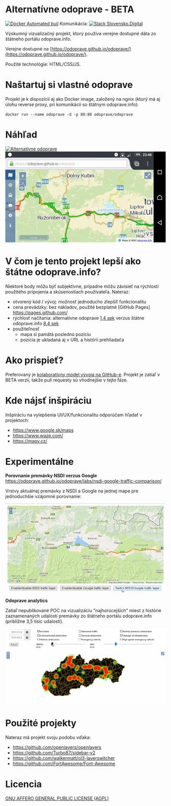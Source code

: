 # Alternatívne odoprave - BETA

[![Docker Automated buil](https://img.shields.io/docker/automated/odoprave/odoprave.svg)](https://hub.docker.com/r/odoprave/odoprave/) Komunikácia: [![Slack Slovensko.Digital](https://img.shields.io/badge/Slack-Slovensko.Digital%20-brightgreen.svg)](http://slack.slovensko.digital/)

Výskumný vizualizačný projekt, ktorý používa verejne dostupné dáta zo štátneho
portálu odoprave.info.

Verejne dostupné na [https://odoprave.github.io/odoprave/](https://odoprave.github.io/odoprave/).

Použité technológie: HTML/CSS/JS.

# Naštartuj si vlastné odoprave

Projekt je k dispozícii aj ako Docker image, založený na ngnix (ktorý má aj
úlohu reverse proxy, pri komunikácii so štátnym odoprave.info):

```
docker run --name odoprave -d -p 80:80 odoprave/odoprave
```

# Náhľad

[![Alternatívne odoprave](https://raw.githubusercontent.com/odoprave/odoprave/gh-pages/doc/alternativne-odoprave-demo.gif)](https://odoprave.github.io/odoprave/)
[![Alternatívne odoprave na mobile](https://raw.githubusercontent.com/odoprave/odoprave/gh-pages/doc/alternativne-odoprave-demo-mobil.gif)](https://odoprave.github.io/odoprave/)

# V čom je tento projekt lepší ako štátne odoprave.info?

Niektoré body môžu býť subjektívne, prípadne môžu závisieť na rýchlosti
použitého pripojenia a skúsenostiach používateľa. Nateraz:

- otvorený kód / vývoj: možnosť jednoducho zlepšiť funkcionalitu
- cena prevádzky: bez nákladov, použité bezplatné [GitHub Pages] https://pages.github.com/
- rýchlosť načítania: alternatívne odoprave [1,4 sek](https://www.webpagetest.org/result/170128_7W_3DD/) verzus štátne odoprave.info [8,4 sek](https://www.webpagetest.org/result/170128_48_35Z/)
- použiteľnosť
  - mapa si pamätá poslednú pozíciu
  - pozícia je ukladaná aj v URL a histórii prehliadača


# Ako prispieť?

Preferovaný je [kolaboratívny model vývoja na GitHub-e](https://help.github.com/categories/collaborating-with-issues-and-pull-requests/).
Projekt je zatiaľ v BETA verzii, takže pull requesty sú vhodnejšie v tejto fáze.


# Kde nájsť inšpiráciu

Inšpiráciu na vylepšenia UI/UX/funkcionalitu odporúčam hľadať v projektoch:

- https://www.google.sk/maps
- https://www.waze.com/
- https://mapy.cz/


# Experimentálne

**Porovnanie premávky NSDI verzus Google**
https://odoprave.github.io/odoprave/labs/nsdi-google-traffic-comparison/

Vrstvy aktuálnej premávky z NSDI a Google na jednej mape pre jednoduchšie
vzájomné porovnanie:

[![Porovnanie premávky NSDI/Google](https://raw.githubusercontent.com/odoprave/odoprave/gh-pages/labs/nsdi-google-traffic-comparison/nsdi-google-traffic-comparison.gif)](https://odoprave.github.io/odoprave/labs/nsdi-google-traffic-comparison/)


**Odoprave analytics**

Zatiaľ nepublikované POC na vizualizáciu "najhorúcejších" miest z histórie
zaznamenaných udalostí premávky zo štátneho portálu odoprave.info
(približne 3,5 tisíc udalostí).

![Odoprave analytics](https://raw.githubusercontent.com/odoprave/odoprave/gh-pages/labs/odoprave-analytics.gif)


# Použité projekty

Nateraz má projekt svoju podobu vďaka:

- https://github.com/openlayers/openlayers
- https://github.com/Turbo87/sidebar-v2
- https://github.com/walkermatt/ol3-layerswitcher
- https://github.com/FortAwesome/Font-Awesome


# Licencia

[GNU AFFERO GENERAL PUBLIC LICENSE (AGPL)](https://github.com/odoprave/odoprave/blob/gh-pages/LICENSE)
